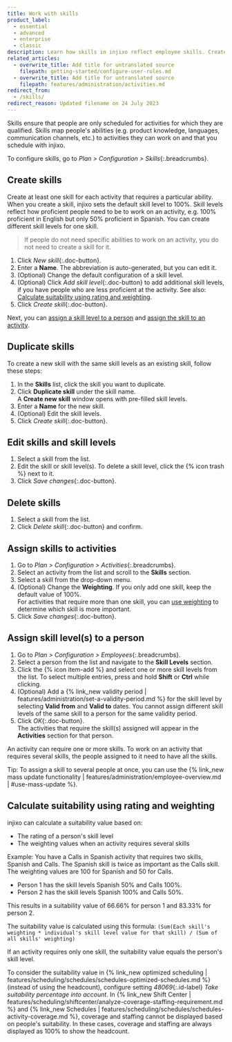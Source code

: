 ```yaml
---
title: Work with skills
product_label:
  - essential
  - advanced
  - enterprise
  - classic
description: Learn how skills in injixo reflect employee skills. Create, edit, and delete skills and skill levels.
related_articles:
  - overwrite_title: Add title for untranslated source
    filepath: getting-started/configure-user-roles.md
  - overwrite_title: Add title for untranslated source
    filepath: features/administration/activities.md
redirect_from:
  - /skills/
redirect_reason: Updated filename on 24 July 2023
---
```


Skills ensure that people are only scheduled for activities for which they are qualified. Skills map people's abilities (e.g. product knowledge, languages, communication channels, etc.) to activities they can work on and that you schedule with injixo.

To configure skills, go to _Plan > Configuration > Skills_{:.breadcrumbs}.

## Create skills

Create at least one skill for each activity that requires a particular ability. When you create a skill, injixo sets the default skill level to 100%. Skill levels reflect how proficient people need to be to work on an activity, e.g. 100% proficient in English but only 50% proficient in Spanish. You can create different skill levels for one skill.

> If people do not need specific abilities to work on an activity, you do not need to create a skill for it.

1. Click _New skill_{:.doc-button}.
2. Enter a **Name**.
   The abbreviation is auto-generated, but you can edit it.
3. (Optional) Change the default configuration of a skill level.
4. (Optional) Click _Add skill level_{:.doc-button} to add additional skill levels, if you have people who are less proficient at the activity. See also: [Calculate suitability using rating and weighting](#calculate-suitability-using-rating-and-weighting).
5. Click _Create skill_{:.doc-button}.

Next, you can [assign a skill level to a person](#assign-skill-levels-to-a-person) and [assign the skill to an activity](#assign-skills-to-activities).

## Duplicate skills

To create a new skill with the same skill levels as an existing skill, follow these steps:

1. In the **Skills** list, click the skill you want to duplicate.
2. Click **Duplicate skill** under the skill name.  
   A **Create new skill** window opens with pre-filled skill levels.
3. Enter a **Name** for the new skill.
4. (Optional) Edit the skill levels.
5. Click _Create skill_{:.doc-button}.

## Edit skills and skill levels

1. Select a skill from the list.
2. Edit the skill or skill level(s).
   To delete a skill level, click the {% icon trash %} next to it.
3. Click _Save changes_{:.doc-button}.

## Delete skills

1. Select a skill from the list.
2. Click _Delete skill_{:.doc-button} and confirm.

## Assign skills to activities

1. Go to _Plan > Configuration > Activities_{:.breadcrumbs}.
2. Select an activity from the list and scroll to the **Skills** section.
3. Select a skill from the drop-down menu.
4. (Optional) Change the **Weighting**. If you only add one skill, keep the default value of 100%.  
   For activities that require more than one skill, you can [use weighting](#calculate-suitability-using-rating-and-weighting) to determine which skill is more important.
5. Click _Save changes_{:.doc-button}.

## Assign skill level(s) to a person

1. Go to _Plan > Configuration > Employees_{:.breadcrumbs}.
2. Select a person from the list and navigate to the **Skill Levels** section.
3. Click the {% icon item-add %} and select one or more skill levels from the list.
   To select multiple entries, press and hold **Shift** or **Ctrl** while clicking.
4. (Optional) Add a {% link_new validity period | features/administration/set-a-validity-period.md %} for the skill level by selecting **Valid from** and **Valid to** dates.
   You cannot assign different skill levels of the same skill to a person for the same validity period.
5. Click _OK_{:.doc-button}.  
   The activities that require the skill(s) assigned will appear in the **Activities** section for that person.

An activity can require one or more skills. To work on an activity that requires several skills, the people assigned to it need to have all the skills.

Tip: To assign a skill to several people at once, you can use the {% link_new mass update functionality | features/administration/employee-overview.md | #use-mass-update %}.

## Calculate suitability using rating and weighting

injixo can calculate a suitability value based on:

- The rating of a person's skill level
- The weighting values when an activity requires several skills

Example: You have a Calls in Spanish activity that requires two skills, Spanish and Calls. The Spanish skill is twice as important as the Calls skill. The weighting values are 100 for Spanish and 50 for Calls.

- Person 1 has the skill levels Spanish 50% and Calls 100%.
- Person 2 has the skill levels Spanish 100% and Calls 50%.

This results in a suitability value of 66.66% for person 1 and 83.33% for person 2.

The suitability value is calculated using this formula: `(Sum(Each skill's weighting * individual's skill level value for that skill) / (Sum of all skills' weighting)`

If an activity requires only one skill, the suitability value equals the person's skill level.

To consider the suitability value in {% link_new optimized scheduling | features/scheduling/schedules/schedules-optimized-schedules.md %} (instead of using the headcount), configure setting _48069_{:.id-label} _Take suitability percentage into account_. In {% link_new Shift Center | features/scheduling/shiftcenter/analyze-coverage-staffing-requirement.md %} and {% link_new Schedules | features/scheduling/schedules/schedules-activity-coverage.md %}, coverage and staffing cannot be displayed based on people's suitability. In these cases, coverage and staffing are always displayed as 100% to show the headcount.
